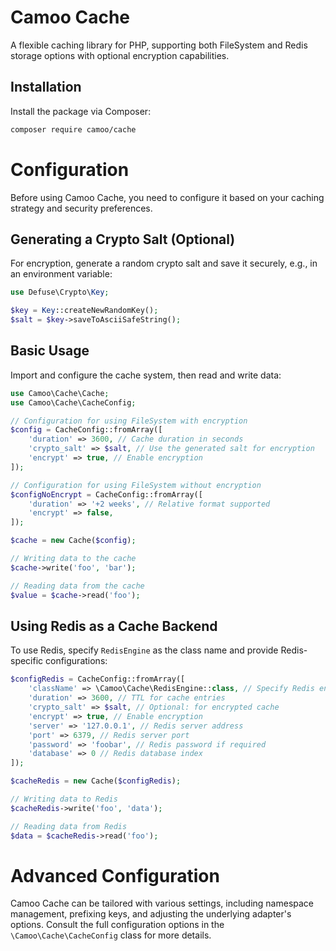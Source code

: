 # Camoo Cache

A flexible caching library for PHP,
supporting both FileSystem and Redis storage options with optional encryption capabilities.

## Installation

Install the package via Composer:

```bash
composer require camoo/cache
```

# Configuration

Before using Camoo Cache, you need to configure it based on your caching strategy and security preferences.

## Generating a Crypto Salt (Optional)

For encryption, generate a random crypto salt and save it securely, e.g., in an environment variable:

```php
use Defuse\Crypto\Key;

$key = Key::createNewRandomKey();
$salt = $key->saveToAsciiSafeString();

```

## Basic Usage

Import and configure the cache system, then read and write data:

```php
use Camoo\Cache\Cache;
use Camoo\Cache\CacheConfig;

// Configuration for using FileSystem with encryption
$config = CacheConfig::fromArray([
    'duration' => 3600, // Cache duration in seconds
    'crypto_salt' => $salt, // Use the generated salt for encryption
    'encrypt' => true, // Enable encryption
]);

// Configuration for using FileSystem without encryption
$configNoEncrypt = CacheConfig::fromArray([
    'duration' => '+2 weeks', // Relative format supported
    'encrypt' => false,
]);

$cache = new Cache($config);

// Writing data to the cache
$cache->write('foo', 'bar');

// Reading data from the cache
$value = $cache->read('foo');

```

## Using Redis as a Cache Backend

To use Redis, specify `RedisEngine` as the class name and provide Redis-specific configurations:

```php
$configRedis = CacheConfig::fromArray([
    'className' => \Camoo\Cache\RedisEngine::class, // Specify Redis engine
    'duration' => 3600, // TTL for cache entries
    'crypto_salt' => $salt, // Optional: for encrypted cache
    'encrypt' => true, // Enable encryption
    'server' => '127.0.0.1', // Redis server address
    'port' => 6379, // Redis server port
    'password' => 'foobar', // Redis password if required
    'database' => 0 // Redis database index
]);

$cacheRedis = new Cache($configRedis);

// Writing data to Redis
$cacheRedis->write('foo', 'data');

// Reading data from Redis
$data = $cacheRedis->read('foo');

```

# Advanced Configuration

Camoo Cache can be tailored with various settings, including namespace management, prefixing keys, and adjusting the
underlying adapter's options.
Consult the full configuration options in the `\Camoo\Cache\CacheConfig` class for more details.
